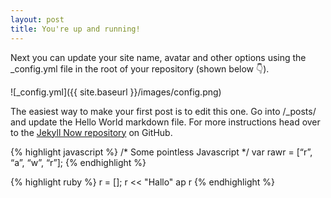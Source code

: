 ```yaml
---
layout: post
title: You're up and running!
---
```


Next you can update your site name, avatar and other options using the _config.yml file in the root of your repository (shown below :point_down:).

![_config.yml]({{ site.baseurl }}/images/config.png)

The easiest way to make your first post is to edit this one. Go into /_posts/ and update the Hello World markdown file. For more instructions head over to the [Jekyll Now repository](https://github.com/barryclark/jekyll-now) on GitHub.

{% highlight javascript %}
/* Some pointless Javascript */ var rawr = [“r”, “a”, “w”, “r”]; {% endhighlight %} 

{% highlight ruby %}
r = []; 
r << "Hallo" 
ap r 
{% endhighlight %} 
